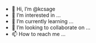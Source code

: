 - 👋 Hi, I’m @kcsage
- 👀 I’m interested in ...
- 🌱 I’m currently learning ...
- 💞️ I’m looking to collaborate on ...
- 📫 How to reach me ...

<!---
kcsage/kcsage is a ✨ special ✨ repository because its `README.md` (this file) appears on your GitHub profile.
You can click the Preview link to take a look at your changes.
--->
